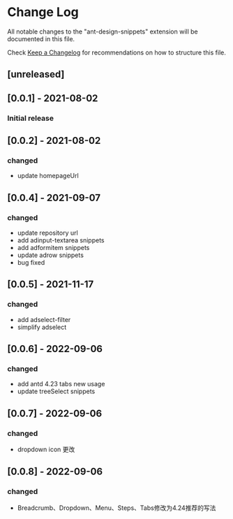 # Change Log

All notable changes to the "ant-design-snippets" extension will be documented in this file.

Check [Keep a Changelog](http://keepachangelog.com/) for recommendations on how to structure this file.

## [unreleased]

## [0.0.1] - 2021-08-02

### Initial release

## [0.0.2] - 2021-08-02

### changed

- update homepageUrl

## [0.0.4] - 2021-09-07

### changed

- update repository url
- add adinput-textarea snippets
- add adformitem snippets
- update adrow snippets
- bug fixed

## [0.0.5] - 2021-11-17

### changed

- add adselect-filter
- simplify adselect

## [0.0.6] - 2022-09-06

### changed

- add antd 4.23 tabs new usage
- update treeSelect snippets

## [0.0.7] - 2022-09-06

### changed

- dropdown icon 更改

## [0.0.8] - 2022-09-06

### changed

- Breadcrumb、Dropdown、Menu、Steps、Tabs修改为4.24推荐的写法
